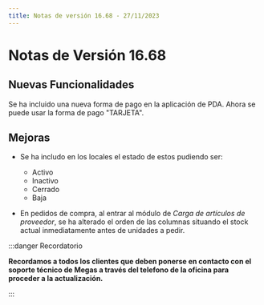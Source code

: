 ```yaml
---
title: Notas de versión 16.68 - 27/11/2023
---
```


# Notas de Versión 16.68

 ## Nuevas Funcionalidades

 Se ha incluido una nueva forma de pago en la aplicación de PDA.
 Ahora se puede usar la forma de pago "TARJETA".

 ## Mejoras

 - Se ha includo en los locales el estado de estos pudiendo ser: 
    - Activo
    - Inactivo
    - Cerrado
    - Baja

- En pedidos de compra, al entrar al módulo de *Carga de artículos de proveedor*, se ha alterado el orden de las columnas situando el stock actual inmediatamente antes de unidades a pedir.

:::danger Recordatorio

**Recordamos a todos los clientes que deben ponerse en contacto con el soporte técnico de Megas a través del telefono de la oficina para proceder a la actualización.**

:::
